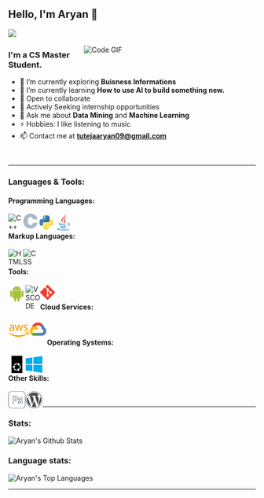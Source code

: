 ## Hello, I'm Aryan 👋
[<img src="https://komarev.com/ghpvc/?username=tutejaaryan09&label=Profile+Views&color=4287f5&style=flat" />](https://github.com/tutejaaryan)

<img src="https://cdn.dribbble.com/users/638428/screenshots/3641004/code2.gif" alt="Code GIF" width="350" align="right">

### I'm a CS Master Student.

- 🔭 I’m currently exploring **Buisness Informations**
- 🌱 I’m currently learning **How to use AI to build something new.**
- 👯 Open to collaborate 
- 💼 Actively Seeking internship opportunities
- 💬 Ask me about **Data Mining** and **Machine Learning**
- ⚡ Hobbies: I like listening to music
- 📫 Contact me at **tutejaaryan09@gmail.com**
<br/>


---
### Languages & Tools:

#### Programming Languages:

<img align="left" alt="C++" width="30px" src="https://www.freeiconspng.com/thumbs/c-logo-icon/c--logo-icon-0.png">

<img align="left" alt="C" width="30px" src="https://raw.githubusercontent.com/devicons/devicon/master/icons/c/c-original.svg">

<img align="left" alt="Python" width="35px" src="https://raw.githubusercontent.com/devicons/devicon/master/icons/python/python-original.svg">

<img align="left" alt="Java" width="35px" src="https://raw.githubusercontent.com/devicons/devicon/master/icons/java/java-original.svg">

<br/>


#### Markup Languages:

<img align="left" alt="HTML" width="30px" src="https://images.vexels.com/media/users/3/166383/isolated/preview/6024bc5746d7436c727825dc4fc23c22-html-programming-language-icon-by-vexels.png">

<img align="left" alt="CSS" width="30px" src="https://cdn.iconscout.com/icon/free/png-512/css-118-569410.png">

<br/>

#### Tools:

<img align="left" alt="Android" width="35px" src="https://raw.githubusercontent.com/devicons/devicon/master/icons/android/android-original.svg">

<img align="left" alt="VSCODE" width="30px" src="https://upload.wikimedia.org/wikipedia/commons/thumb/9/9a/Visual_Studio_Code_1.35_icon.svg/1024px-Visual_Studio_Code_1.35_icon.svg.png">

<img align="left" alt="GIT" width="30px" src="https://raw.githubusercontent.com/github/explore/80688e429a7d4ef2fca1e82350fe8e3517d3494d/topics/git/git.png">

<br/>

#### Cloud Services:

<img align="left" alt="AWS" width="42px" src="https://raw.githubusercontent.com/devicons/devicon/master/icons/amazonwebservices/amazonwebservices-plain-wordmark.svg">

<img align="left" alt="GCS" width="37px" src="https://raw.githubusercontent.com/devicons/devicon/master/icons/googlecloud/googlecloud-original.svg">

<br/>


#### Operating Systems:

<img align="left" alt="Ubuntu" width="35px" src="https://raw.githubusercontent.com/devicons/devicon/master/icons/ubuntu/ubuntu-plain.svg">

<img align="left" alt="Windows" width="35px" src="https://raw.githubusercontent.com/devicons/devicon/master/icons/windows8/windows8-original.svg">

<br/>


#### Other Skills:

<img align="left" alt="Photoshop" width="35px" src="https://raw.githubusercontent.com/devicons/devicon/master/icons/photoshop/photoshop-line.svg">

<img align="left" alt="Wordpress" width="35px" src="https://raw.githubusercontent.com/devicons/devicon/master/icons/wordpress/wordpress-plain.svg">


<br/>

---
### Stats:
<img alt="Aryan's Github Stats" src="https://github-readme-stats.vercel.app/api?username=tutejaaryan09&show_icons=true&count_private=true&theme=tokyonight" />


### Language stats:

<img alt="Aryan's Top Languages" src="https://github-readme-stats.vercel.app/api/top-langs/?username=tutejaaryan09&layout=compact&theme=tokyonight"/>

---

